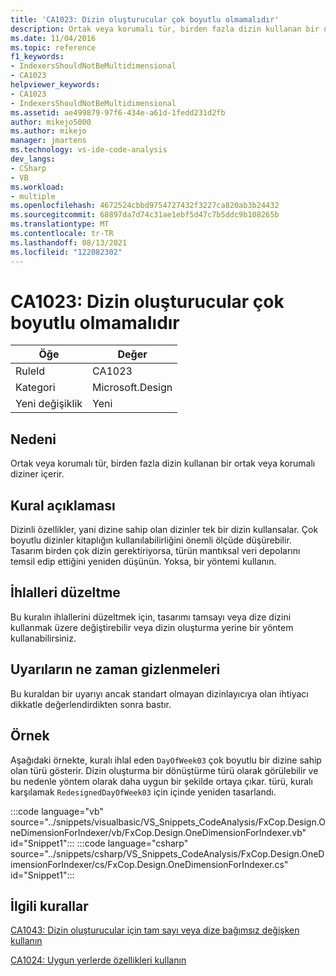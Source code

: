 ```yaml
---
title: 'CA1023: Dizin oluşturucular çok boyutlu olmamalıdır'
description: Ortak veya korumalı tür, birden fazla dizin kullanan bir ortak veya korumalı diziner içerir.
ms.date: 11/04/2016
ms.topic: reference
f1_keywords:
- IndexersShouldNotBeMultidimensional
- CA1023
helpviewer_keywords:
- CA1023
- IndexersShouldNotBeMultidimensional
ms.assetid: ae499879-97f6-434e-a61d-1fedd231d2fb
author: mikejo5000
ms.author: mikejo
manager: jmartens
ms.technology: vs-ide-code-analysis
dev_langs:
- CSharp
- VB
ms.workload:
- multiple
ms.openlocfilehash: 4672524cbbd9754727432f3227ca820ab3b24432
ms.sourcegitcommit: 68897da7d74c31ae1ebf5d47c7b5ddc9b108265b
ms.translationtype: MT
ms.contentlocale: tr-TR
ms.lasthandoff: 08/13/2021
ms.locfileid: "122082302"
---
```

# <a name="ca1023-indexers-should-not-be-multidimensional"></a>CA1023: Dizin oluşturucular çok boyutlu olmamalıdır

|Öğe|Değer|
|-|-|
|RuleId|CA1023|
|Kategori|Microsoft.Design|
|Yeni değişiklik|Yeni|

## <a name="cause"></a>Nedeni
Ortak veya korumalı tür, birden fazla dizin kullanan bir ortak veya korumalı diziner içerir.

## <a name="rule-description"></a>Kural açıklaması
Dizinli özellikler, yani dizine sahip olan dizinler tek bir dizin kullansalar. Çok boyutlu dizinler kitaplığın kullanılabilirliğini önemli ölçüde düşürebilir. Tasarım birden çok dizin gerektiriyorsa, türün mantıksal veri depolarını temsil edip ettiğini yeniden düşünün. Yoksa, bir yöntemi kullanın.

## <a name="how-to-fix-violations"></a>İhlalleri düzeltme
Bu kuralın ihlallerini düzeltmek için, tasarımı tamsayı veya dize dizini kullanmak üzere değiştirebilir veya dizin oluşturma yerine bir yöntem kullanabilirsiniz.

## <a name="when-to-suppress-warnings"></a>Uyarıların ne zaman gizlenmeleri
Bu kuraldan bir uyarıyı ancak standart olmayan dizinlayıcıya olan ihtiyacı dikkatle değerlendirdikten sonra bastır.

## <a name="example"></a>Örnek
Aşağıdaki örnekte, kuralı ihlal eden `DayOfWeek03` çok boyutlu bir dizine sahip olan türü gösterir. Dizin oluşturma bir dönüştürme türü olarak görülebilir ve bu nedenle yöntem olarak daha uygun bir şekilde ortaya çıkar. türü, kuralı karşılamak `RedesignedDayOfWeek03` için içinde yeniden tasarlandı.

:::code language="vb" source="../snippets/visualbasic/VS_Snippets_CodeAnalysis/FxCop.Design.OneDimensionForIndexer/vb/FxCop.Design.OneDimensionForIndexer.vb" id="Snippet1":::
:::code language="csharp" source="../snippets/csharp/VS_Snippets_CodeAnalysis/FxCop.Design.OneDimensionForIndexer/cs/FxCop.Design.OneDimensionForIndexer.cs" id="Snippet1":::

## <a name="related-rules"></a>İlgili kurallar
[CA1043: Dizin oluşturucular için tam sayı veya dize bağımsız değişken kullanın](/dotnet/fundamentals/code-analysis/quality-rules/ca1043)

[CA1024: Uygun yerlerde özellikleri kullanın](/dotnet/fundamentals/code-analysis/quality-rules/ca1024)
